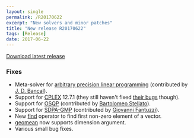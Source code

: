```yaml
---
layout: single
permalink: /R20170622
excerpt: "New solvers and minor patches"
title: "New release R20170622"
tags: [Release]
date: 2017-06-22
---
```


[Download latest release](/download)

### Fixes

* Meta-solver for [arbitrary precision linear programming](/solver/refiner) (contributed by [J. D. Bancal](https://github.com/jdbancal)).
* Support for [CPLEX](/solver/cplex) 12.7.1 (they still haven't fixed [their bugs](/cplexcrash) though).
* Support for [OSQP](/solver/osqp) (contributed by [Bartolomeo Stellato](https://github.com/bstellato)).
* Support for [SDPA-GMP](/solver/sdpa) (contributed by [Giovanni Fantuzzi](https://github.com/giofantuzzi)).
* New [find](/command/find) operator to find first non-zero element of a vector.
* [geomean](/command/geomean) now supports dimension argument.
* Various small bug fixes.

